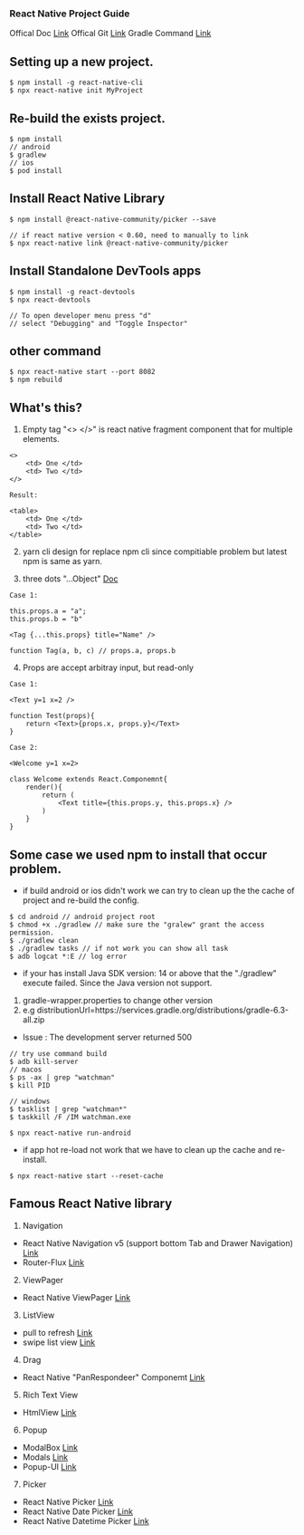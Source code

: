 ### React Native Project Guide

Offical Doc [Link](https://reactnative.dev/)
Offical Git [Link](https://github.com/facebook/react-native)
Gradle Command [Link](https://developer.android.com/studio/build/building-cmdline)

## Setting up a new project. 
```
$ npm install -g react-native-cli
$ npx react-native init MyProject
```

## Re-build the exists project.
```
$ npm install
// android
$ gradlew
// ios
$ pod install
```

## Install React Native Library
```
$ npm install @react-native-community/picker --save

// if react native version < 0.60, need to manually to link
$ npx react-native link @react-native-community/picker
```

## Install Standalone DevTools apps
```
$ npm install -g react-devtools
$ npx react-devtools

// To open developer menu press "d" 
// select "Debugging" and "Toggle Inspector" 
```

## other command
```
$ npx react-native start --port 8082
$ npm rebuild
```

## What's this?

1) Empty tag "<> </>" is react native fragment component that for multiple elements.
```
<>
    <td> One </td>
    <td> Two </td>
</>

Result:  

<table>
    <td> One </td>
    <td> Two </td>
</table>
```

2) yarn cli design for replace npm cli since compitiable problem but latest npm is same as yarn.

3) three dots "...Object" [Doc](https://developer.mozilla.org/en-US/docs/Web/JavaScript/Reference/Operators/Spread_syntax)
```
Case 1:

this.props.a = "a";
this.props.b = "b"

<Tag {...this.props} title="Name" />

function Tag(a, b, c) // props.a, props.b

```

4) Props are accept arbitray input, but read-only
```
Case 1:

<Text y=1 x=2 />

function Test(props){
    return <Text>{props.x, props.y}</Text>
}

Case 2:

<Welcome y=1 x=2>

class Welcome extends React.Componemnt{
    render(){
        return (
            <Text title={this.props.y, this.props.x} />
        )
    }
}
```

## Some case we used npm to install that occur problem.

* if build android or ios didn't work we can try to clean up the the cache of project and re-build the config.
```
$ cd android // android project root
$ chmod +x ./gradlew // make sure the "gralew" grant the access permission.
$ ./gradlew clean
$ ./gradlew tasks // if not work you can show all task
$ adb logcat *:E // log error
```

* if your has install Java SDK version: 14 or above that the "./gradlew" execute failed. Since the Java version not support.
1) gradle-wrapper.properties to change other version 
2) e.g distributionUrl=https\://services.gradle.org/distributions/gradle-6.3-all.zip

* Issue : The development server returned 500
```
// try use command build
$ adb kill-server
// macos
$ ps -ax | grep "watchman"
$ kill PID

// windows
$ tasklist | grep "watchman*"
$ taskkill /F /IM watchman.exe

$ npx react-native run-android
```

* if app hot re-load not work that we have to clean up the cache and re-install.
```
$ npx react-native start --reset-cache
```

## Famous React Native library

1) Navigation
* React Native Navigation v5 (support bottom Tab and Drawer Navigation) [Link](https://reactnavigation.org/)
* Router-Flux [Link](https://github.com/aksonov/react-native-router-flux)

2) ViewPager
* React Native ViewPager [Link](https://github.com/callstack/react-native-viewpager)

3) ListView
* pull to refresh [Link](https://reactnative.dev/docs/refreshcontrol)
* swipe list view [Link](https://github.com/jemise111/react-native-swipe-list-view)

4) Drag
* React Native "PanRespondeer" Componemt [Link](https://reactnative.dev/docs/panresponder)

5) Rich Text View
* HtmlView [Link](https://github.com/jsdf/react-native-htmlview)

6) Popup
* ModalBox [Link](https://github.com/maxs15/react-native-modalbox)
* Modals [Link](https://github.com/jacklam718/react-native-modals)
* Popup-UI [Link](https://github.com/RafaelAugustoS/react-native-popup-ui)

7) Picker
* React Native Picker [Link](https://reactnative.dev/docs/picker)
* React Native Date Picker [Link](https://github.com/react-native-datetimepicker/datetimepicker)
* React Native Datetime Picker [Link](https://github.com/mmazzarolo/react-native-modal-datetime-picker)